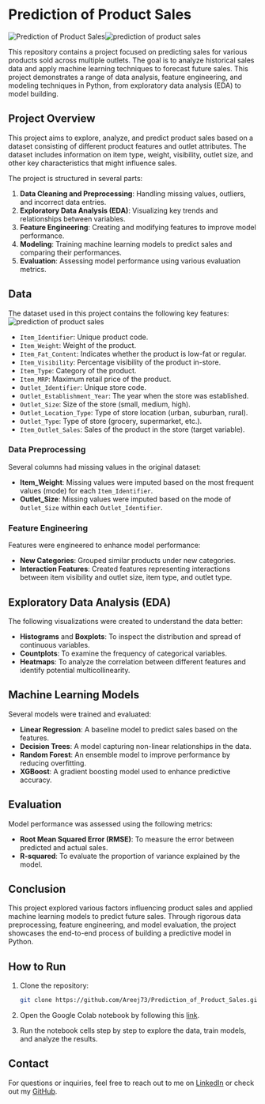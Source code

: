 # Prediction of Product Sales
![Prediction of Product Sales](your-image-url)![prediction of product sales](https://github.com/user-attachments/assets/7ea57af2-761f-4779-818b-607ca554ccca)

This repository contains a project focused on predicting sales for various products sold across multiple outlets. The goal is to analyze historical sales data and apply machine learning techniques to forecast future sales. This project demonstrates a range of data analysis, feature engineering, and modeling techniques in Python, from exploratory data analysis (EDA) to model building.

## Project Overview

This project aims to explore, analyze, and predict product sales based on a dataset consisting of different product features and outlet attributes. The dataset includes information on item type, weight, visibility, outlet size, and other key characteristics that might influence sales.

The project is structured in several parts:

1. **Data Cleaning and Preprocessing**: Handling missing values, outliers, and incorrect data entries.
2. **Exploratory Data Analysis (EDA)**: Visualizing key trends and relationships between variables.
3. **Feature Engineering**: Creating and modifying features to improve model performance.
4. **Modeling**: Training machine learning models to predict sales and comparing their performances.
5. **Evaluation**: Assessing model performance using various evaluation metrics.

## Data

The dataset used in this project contains the following key features:
![prediction of product sales](https://github.com/user-attachments/assets/da339dba-5f81-4a12-b70c-37c64e77b920)

- `Item_Identifier`: Unique product code.
- `Item_Weight`: Weight of the product.
- `Item_Fat_Content`: Indicates whether the product is low-fat or regular.
- `Item_Visibility`: Percentage visibility of the product in-store.
- `Item_Type`: Category of the product.
- `Item_MRP`: Maximum retail price of the product.
- `Outlet_Identifier`: Unique store code.
- `Outlet_Establishment_Year`: The year when the store was established.
- `Outlet_Size`: Size of the store (small, medium, high).
- `Outlet_Location_Type`: Type of store location (urban, suburban, rural).
- `Outlet_Type`: Type of store (grocery, supermarket, etc.).
- `Item_Outlet_Sales`: Sales of the product in the store (target variable).

### Data Preprocessing

Several columns had missing values in the original dataset:
- **Item_Weight**: Missing values were imputed based on the most frequent values (mode) for each `Item_Identifier`.
- **Outlet_Size**: Missing values were imputed based on the mode of `Outlet_Size` within each `Outlet_Identifier`.

### Feature Engineering

Features were engineered to enhance model performance:
- **New Categories**: Grouped similar products under new categories.
- **Interaction Features**: Created features representing interactions between item visibility and outlet size, item type, and outlet type.

## Exploratory Data Analysis (EDA)

The following visualizations were created to understand the data better:
- **Histograms** and **Boxplots**: To inspect the distribution and spread of continuous variables.
- **Countplots**: To examine the frequency of categorical variables.
- **Heatmaps**: To analyze the correlation between different features and identify potential multicollinearity.

## Machine Learning Models

Several models were trained and evaluated:
- **Linear Regression**: A baseline model to predict sales based on the features.
- **Decision Trees**: A model capturing non-linear relationships in the data.
- **Random Forest**: An ensemble model to improve performance by reducing overfitting.
- **XGBoost**: A gradient boosting model used to enhance predictive accuracy.

## Evaluation

Model performance was assessed using the following metrics:
- **Root Mean Squared Error (RMSE)**: To measure the error between predicted and actual sales.
- **R-squared**: To evaluate the proportion of variance explained by the model.

## Conclusion

This project explored various factors influencing product sales and applied machine learning models to predict future sales. Through rigorous data preprocessing, feature engineering, and model evaluation, the project showcases the end-to-end process of building a predictive model in Python.

## How to Run

1. Clone the repository:

    ```bash
    git clone https://github.com/Areej73/Prediction_of_Product_Sales.git
    ```

2. Open the Google Colab notebook by following this [link](https://colab.research.google.com).

3. Run the notebook cells step by step to explore the data, train models, and analyze the results.

## Contact

For questions or inquiries, feel free to reach out to me on [LinkedIn](https://www.linkedin.com/in/areej-taha-373628292) or check out my [GitHub](https://github.com/Areej73).

